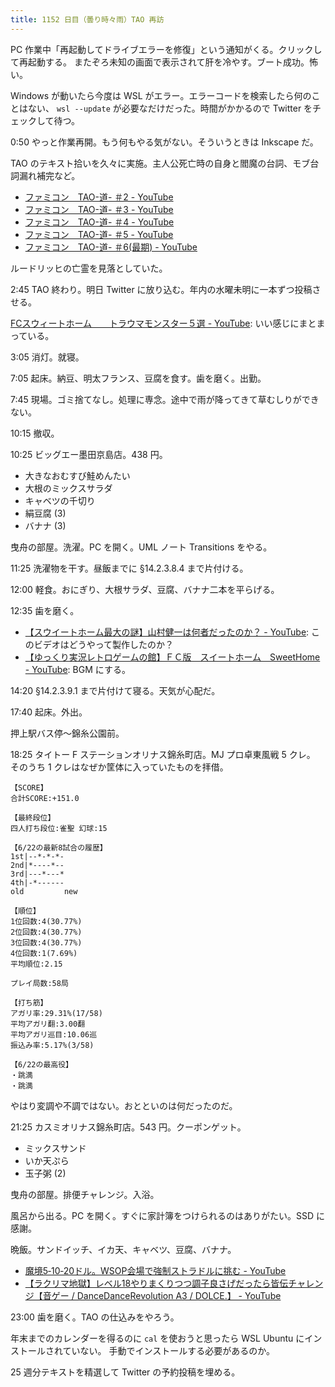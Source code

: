 ```yaml
---
title: 1152 日目（曇り時々雨）TAO 再訪
---
```


PC 作業中「再起動してドライブエラーを修復」という通知がくる。クリックして再起動する。
またぞろ未知の画面で表示されて肝を冷やす。ブート成功。怖い。

Windows が動いたら今度は WSL がエラー。エラーコードを検索したら何のことはない、
`wsl --update` が必要なだけだった。時間がかかるので Twitter をチェックして待つ。

0:50 やっと作業再開。もう何もやる気がない。そういうときは Inkscape だ。

TAO のテキスト拾いを久々に実施。主人公死亡時の自身と閻魔の台詞、モブ台詞漏れ補完など。

* [ファミコン　TAO-道- ＃2 - YouTube](https://www.youtube.com/watch?v=sgo1oFKl7Rc)
* [ファミコン　TAO-道- ＃3 - YouTube](https://www.youtube.com/watch?v=9iu3TpEis5k)
* [ファミコン　TAO-道- ＃4 - YouTube](https://www.youtube.com/watch?v=EFnq-tzg22s)
* [ファミコン　TAO-道- ＃5 - YouTube](https://www.youtube.com/watch?v=ahGq2vKdE0c)
* [ファミコン　TAO-道- ＃6(最期) - YouTube](https://www.youtube.com/watch?v=nKNaTDP7FxU)

ルードリッヒの亡霊を見落としていた。

2:45 TAO 終わり。明日 Twitter に放り込む。年内の水曜未明に一本ずつ投稿させる。

[FCスウィートホーム　　トラウマモンスター５選 - YouTube](https://www.youtube.com/watch?v=sjvFA2R0m4E):
いい感じにまとまっている。

3:05 消灯。就寝。

7:05 起床。納豆、明太フランス、豆腐を食す。歯を磨く。出勤。

7:45 現場。ゴミ捨てなし。処理に専念。途中で雨が降ってきて草むしりができない。

10:15 撤収。

10:25 ビッグエー墨田京島店。438 円。

* 大きなおむすび鮭めんたい
* 大根のミックスサラダ
* キャベツの千切り
* 絹豆腐 (3)
* バナナ (3)

曳舟の部屋。洗濯。PC を開く。UML ノート Transitions をやる。

11:25 洗濯物を干す。昼飯までに §14.2.3.8.4 まで片付ける。

12:00 軽食。おにぎり、大根サラダ、豆腐、バナナ二本を平らげる。

12:35 歯を磨く。

* [【スウイートホーム最大の謎】山村健一は何者だったのか？ - YouTube](https://www.youtube.com/watch?v=zl8-n88sOFM):
  このビデオはどうやって製作したのか？
* [【ゆっくり実況レトロゲームの館】ＦＣ版　スイートホーム　SweetHome - YouTube](https://www.youtube.com/watch?v=7imb_kqUdWw):
  BGM にする。

14:20 §14.2.3.9.1 まで片付けて寝る。天気が心配だ。

17:40 起床。外出。

押上駅バス停～錦糸公園前。

18:25 タイトー F ステーションオリナス錦糸町店。MJ プロ卓東風戦 5 クレ。
そのうち 1 クレはなぜか筐体に入っていたものを拝借。

```text
【SCORE】
合計SCORE:+151.0

【最終段位】
四人打ち段位:雀聖 幻球:15

【6/22の最新8試合の履歴】
1st|--*-*-*-
2nd|*----*--
3rd|---*---*
4th|-*------
old         new

【順位】
1位回数:4(30.77%)
2位回数:4(30.77%)
3位回数:4(30.77%)
4位回数:1(7.69%)
平均順位:2.15

プレイ局数:58局

【打ち筋】
アガリ率:29.31%(17/58)
平均アガリ翻:3.00翻
平均アガリ巡目:10.06巡
振込み率:5.17%(3/58)

【6/22の最高役】
・跳満
・跳満
```

やはり変調や不調ではない。おとといのは何だったのだ。

21:25 カスミオリナス錦糸町店。543 円。クーポンゲット。

* ミックスサンド
* いか天ぷら
* 玉子粥 (2)

曳舟の部屋。排便チャレンジ。入浴。

風呂から出る。PC を開く。すぐに家計簿をつけられるのはありがたい。SSD に感謝。

晩飯。サンドイッチ、イカ天、キャベツ、豆腐、バナナ。

* [魔境5‐10‐20ドル。WSOP会場で強制ストラドルに挑む - YouTube](https://www.youtube.com/shorts/KMNbf6_BeNQ)
* [【ラクリマ地獄】レベル18やりまくりつつ調子良さげだったら皆伝チャレンジ【音ゲー / DanceDanceRevolution A3 / DOLCE.】 - YouTube](https://www.youtube.com/watch?v=fAqh_MwB9n0)

23:00 歯を磨く。TAO の仕込みをやろう。

年末までのカレンダーを得るのに `cal` を使おうと思ったら WSL Ubuntu にインストールされていない。
手動でインストールする必要があるのか。

25 週分テキストを精選して Twitter の予約投稿を埋める。
